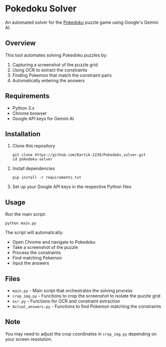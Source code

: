 # Pokedoku Solver

An automated solver for the [Pokedoku](https://pokedoku.com/) puzzle game using Google's Gemini AI.

## Overview

This tool automates solving Pokedoku puzzles by:
1. Capturing a screenshot of the puzzle grid
2. Using OCR to extract the constraints
3. Finding Pokemon that match the constraint pairs
4. Automatically entering the answers

## Requirements

- Python 3.x
- Chrome browser
- Google API keys for Gemini AI

## Installation

1. Clone this repository
   ```
   git clone https://github.com/Kartik-2239/Pokedoku_solver.git
   cd pokedoku-solver
   ```

2. Install dependencies
   ```
   pip install -r requirements.txt
   ```

3. Set up your Google API keys in the respective Python files

## Usage

Run the main script:
```
python main.py
```

The script will automatically:
- Open Chrome and navigate to Pokedoku
- Take a screenshot of the puzzle
- Process the constraints
- Find matching Pokemon
- Input the answers

## Files

- `main.py` - Main script that orchestrates the solving process
- `crop_img.py` - Functions to crop the screenshot to isolate the puzzle grid
- `ocr.py` - Functions for OCR and constraint extraction
- `Actual_answers.py` - Functions to find Pokemon matching the constraints

## Note

You may need to adjust the crop coordinates in `crop_img.py` depending on your screen resolution.
